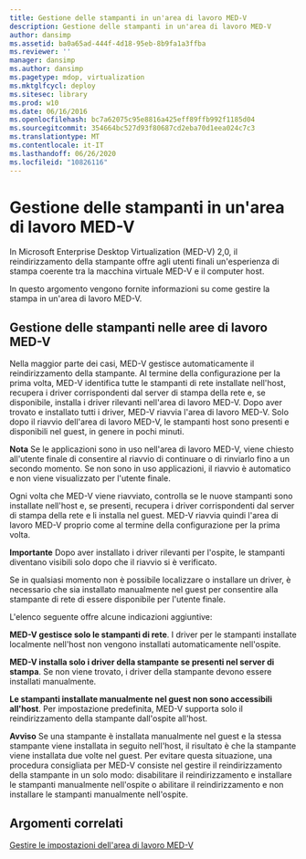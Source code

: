 ```yaml
---
title: Gestione delle stampanti in un'area di lavoro MED-V
description: Gestione delle stampanti in un'area di lavoro MED-V
author: dansimp
ms.assetid: ba0a65ad-444f-4d18-95eb-8b9fa1a3ffba
ms.reviewer: ''
manager: dansimp
ms.author: dansimp
ms.pagetype: mdop, virtualization
ms.mktglfcycl: deploy
ms.sitesec: library
ms.prod: w10
ms.date: 06/16/2016
ms.openlocfilehash: bc7a62075c95e8816a425eff89ffb992f1185d04
ms.sourcegitcommit: 354664bc527d93f80687cd2eba70d1eea024c7c3
ms.translationtype: MT
ms.contentlocale: it-IT
ms.lasthandoff: 06/26/2020
ms.locfileid: "10826116"
---
```

# Gestione delle stampanti in un'area di lavoro MED-V


In Microsoft Enterprise Desktop Virtualization (MED-V) 2,0, il reindirizzamento della stampante offre agli utenti finali un'esperienza di stampa coerente tra la macchina virtuale MED-V e il computer host.

In questo argomento vengono fornite informazioni su come gestire la stampa in un'area di lavoro MED-V.

## Gestione delle stampanti nelle aree di lavoro MED-V


Nella maggior parte dei casi, MED-V gestisce automaticamente il reindirizzamento della stampante. Al termine della configurazione per la prima volta, MED-V identifica tutte le stampanti di rete installate nell'host, recupera i driver corrispondenti dal server di stampa della rete e, se disponibile, installa i driver rilevanti nell'area di lavoro MED-V. Dopo aver trovato e installato tutti i driver, MED-V riavvia l'area di lavoro MED-V. Solo dopo il riavvio dell'area di lavoro MED-V, le stampanti host sono presenti e disponibili nel guest, in genere in pochi minuti.

**Nota**  Se le applicazioni sono in uso nell'area di lavoro MED-V, viene chiesto all'utente finale di consentire al riavvio di continuare o di rinviarlo fino a un secondo momento. Se non sono in uso applicazioni, il riavvio è automatico e non viene visualizzato per l'utente finale.

 

Ogni volta che MED-V viene riavviato, controlla se le nuove stampanti sono installate nell'host e, se presenti, recupera i driver corrispondenti dal server di stampa della rete e li installa nel guest. MED-V riavvia quindi l'area di lavoro MED-V proprio come al termine della configurazione per la prima volta.

**Importante**  Dopo aver installato i driver rilevanti per l'ospite, le stampanti diventano visibili solo dopo che il riavvio si è verificato.

 

Se in qualsiasi momento non è possibile localizzare o installare un driver, è necessario che sia installato manualmente nel guest per consentire alla stampante di rete di essere disponibile per l'utente finale.

L'elenco seguente offre alcune indicazioni aggiuntive:

**MED-V gestisce solo le stampanti di rete**. I driver per le stampanti installate localmente nell'host non vengono installati automaticamente nell'ospite.

**MED-V installa solo i driver della stampante se presenti nel server di stampa**. Se non viene trovato, i driver della stampante devono essere installati manualmente.

**Le stampanti installate manualmente nel guest non sono accessibili all'host**. Per impostazione predefinita, MED-V supporta solo il reindirizzamento della stampante dall'ospite all'host.

**Avviso**  Se una stampante è installata manualmente nel guest e la stessa stampante viene installata in seguito nell'host, il risultato è che la stampante viene installata due volte nel guest. Per evitare questa situazione, una procedura consigliata per MED-V consiste nel gestire il reindirizzamento della stampante in un solo modo: disabilitare il reindirizzamento e installare le stampanti manualmente nell'ospite o abilitare il reindirizzamento e non installare le stampanti manualmente nell'ospite.

 

## Argomenti correlati


[Gestire le impostazioni dell'area di lavoro MED-V](manage-med-v-workspace-settings.md)

 

 





